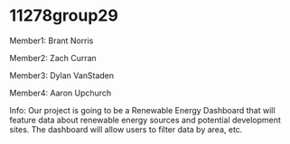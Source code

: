 # 11278group29

Member1: Brant Norris

Member2: Zach Curran

Member3: Dylan VanStaden

Member4: Aaron Upchurch


Info: Our project is going to be a Renewable Energy Dashboard that will feature data about renewable energy sources and potential development sites. The dashboard will allow users to filter data by area, etc.
